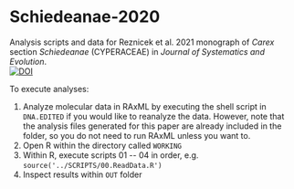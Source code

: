 # Schiedeanae-2020
Analysis scripts and data for Reznicek et al. 2021 monograph of _Carex_ section _Schiedeanae_ (CYPERACEAE)
in _Journal of Systematics and Evolution_.  
[![DOI](https://zenodo.org/badge/290276619.svg)](https://zenodo.org/badge/latestdoi/290276619)  

To execute analyses:
1. Analyze molecular data in RAxML by executing the shell script in `DNA.EDITED` if you would like to reanalyze the data. However, note that the analysis files generated for this paper are already included in the folder, so you do not need to run RAxML unless you want to. 
2. Open R within the directory called `WORKING`
3. Within R, execute scripts 01 -- 04 in order, e.g. `source('../SCRIPTS/00.ReadData.R')`
4. Inspect results within `OUT` folder
